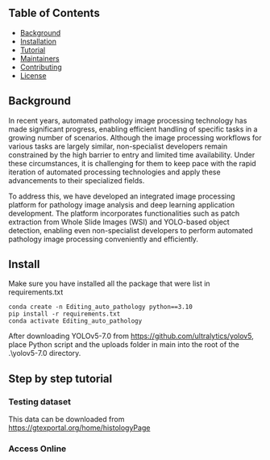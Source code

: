 
## Table of Contents

- [Background](#background)
- [Installation](#installation)
- [Tutorial](#tutorial)
- [Maintainers](#maintainers)
- [Contributing](#contributing)
- [License](#license)
  
## Background
In recent years, automated pathology image processing technology has made significant progress, enabling efficient handling of specific tasks in a growing number of scenarios. Although the image processing workflows for various tasks are largely similar, non-specialist developers remain constrained by the high barrier to entry and limited time availability. Under these circumstances, it is challenging for them to keep pace with the rapid iteration of automated processing technologies and apply these advancements to their specialized fields.

To address this, we have developed an integrated image processing platform for pathology image analysis and deep learning application development. The platform incorporates functionalities such as patch extraction from Whole Slide Images (WSI) and YOLO-based object detection, enabling even non-specialist developers to perform automated pathology image processing conveniently and efficiently.

## Install
Make sure you have installed all the package that were list in requirements.txt
```
conda create -n Editing_auto_pathology python==3.10
pip install -r requirements.txt
conda activate Editing_auto_pathology
```
After downloading YOLOv5-7.0 from https://github.com/ultralytics/yolov5, place  Python script and the uploads folder in main into the root of the .\yolov5-7.0 directory.

## Step by step tutorial

### Testing dataset
This data can be downloaded from https://gtexportal.org/home/histologyPage




### Access Online
